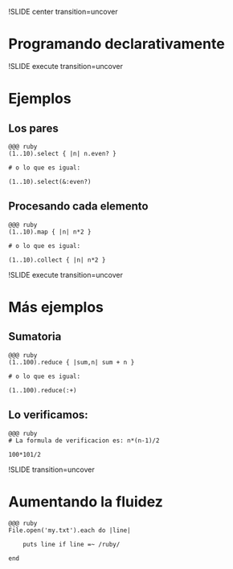 !SLIDE center transition=uncover
# Programando declarativamente
!SLIDE execute transition=uncover
# Ejemplos
## Los pares
	@@@ ruby
	(1..10).select { |n| n.even? }
	
	# o lo que es igual:
	
	(1..10).select(&:even?)

## Procesando cada elemento
	@@@ ruby
	(1..10).map { |n| n*2 }
	
	# o lo que es igual:
	
	(1..10).collect { |n| n*2 }
!SLIDE execute transition=uncover
# Más ejemplos
## Sumatoria

	@@@ ruby
	(1..100).reduce { |sum,n| sum + n }
	
	# o lo que es igual:
	
	(1..100).reduce(:+)

## Lo verificamos:
	@@@ ruby
	# La formula de verificacion es: n*(n-1)/2
	
	100*101/2

!SLIDE transition=uncover
# Aumentando la fluidez
	@@@ ruby
	File.open('my.txt').each do |line|
	
		puts line if line =~ /ruby/
	
	end
